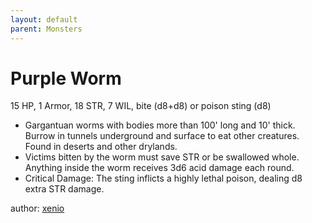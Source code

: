 ```yaml
---
layout: default
parent: Monsters
---
```


# Purple Worm
15 HP, 1 Armor, 18 STR, 7 WIL, bite (d8+d8) or poison sting (d8)

- Gargantuan worms with bodies more than 100' long and 10' thick. Burrow in tunnels underground and surface to eat other creatures. Found in deserts and other drylands.
- Victims bitten by the worm must save STR or be swallowed whole. Anything inside the worm receives 3d6 acid damage each round.
- Critical Damage: The sting inflicts a highly lethal poison, dealing d8 extra STR damage.

author: [xenio](https://xenioinabottle.blogspot.com/2021/03/classic-monsters-for-cairnito-part-2.html)
